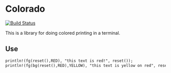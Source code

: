 # Colorado


[![Build Status](https://travis-ci.org/ashalkhakov/colorado.svg?branch=master)](https://travis-ci.org/ashalkhakov/colorado)

This is a library for doing colored printing in a terminal.

## Use

````ats
println!(fg(reset(),RED), "this text is red!", reset());
println!(fg(bg(reset(),RED),YELLOW), "this text is yellow on red", reset())
````

